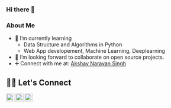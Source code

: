 ### Hi there 👋

### About Me
- 🌱 I’m currently learning
  - Data Structure and Algorithms in Python
  - Web App developement, Machine Learning, Deeplearning
- 🤝 I’m looking forward to collaborate on open source projects.
- ➕ Connect with me at: <a href="https://www.linkedin.com/in/akshay-narayan-singh-5060a0228/">Akshay Narayan Singh</a>


<!--
**ANsingh0/ANsingh0** is a ✨ _special_ ✨ repository because its `README.md` (this file) appears on your GitHub profile.

Here are some ideas to get you started:

- 🔭 I’m currently working on ...
- 🌱 I’m currently learning ...
- 👯 I’m looking to collaborate on ...
- 🤔 I’m looking for help with ...
- 💬 Ask me about ...
- 📫 How to reach me: ...
- 😄 Pronouns: ...
- ⚡ Fun fact: ...
-->


## 🙋‍♂️ Let's Connect
<p align="center">
<!--   <a href="https://github.com/ANsingh0/"><img align="left" alt="AlfredDagenais.com" width="22px" src="https://raw.githubusercontent.com/iconic/open-iconic/master/svg/globe.svg" /></a> -->
	<a href="https://twitter.com/AkshayNSingh_"><img align="left" alt="Akshay Narayan Singh | Twitter" width="22px" src="https://cdn.jsdelivr.net/npm/simple-icons@v3/icons/twitter.svg" /></a>
	<a href="mailto:singhnarayanakshay@gmail.com"><img align="left" alt="Akshay Narayan Singh | Mail" width="22px" src="https://cdn.jsdelivr.net/npm/simple-icons@v3/icons/gmail.svg" /></a>
	<a href="[https://www.linkedin.com/in/akshay-narayan-singh](https://www.linkedin.com/in/akshay-narayan-singh/)"><img align="left" alt="AlfredDagenais | LinkedIn" width="22px" src="https://cdn.jsdelivr.net/npm/simple-icons@v3/icons/linkedin.svg" /></a>
	
</p>
